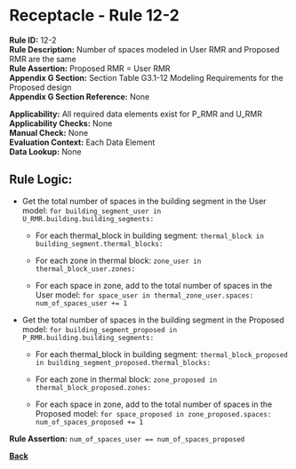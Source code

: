 
# Receptacle - Rule 12-2

**Rule ID:** 12-2  
**Rule Description:** Number of spaces modeled in User RMR and Proposed RMR are the same  
**Rule Assertion:** Proposed RMR = User RMR  
**Appendix G Section:** Section Table G3.1-12 Modeling Requirements for the Proposed design  
**Appendix G Section Reference:** None  

**Applicability:** All required data elements exist for P_RMR and U_RMR  
**Applicability Checks:** None  
**Manual Check:** None  
**Evaluation Context:** Each Data Element  
**Data Lookup:** None  

## Rule Logic:  

- Get the total number of spaces in the building segment in the User model: ```for building_segment_user in U_RMR.building.building_segments:```  

  - For each thermal_block in building segment: ```thermal_block in building_segment.thermal_blocks:```

  - For each zone in thermal block: ```zone_user in thermal_block_user.zones:```

  - For each space in zone, add to the total number of spaces in the User model: ```for space_user in thermal_zone_user.spaces: num_of_spaces_user += 1```  

- Get the total number of spaces in the building segment in the Proposed model: ```for building_segment_proposed in P_RMR.building.building_segments:```  

  - For each thermal_block in building segment: ```thermal_block_proposed in building_segment_proposed.thermal_blocks:```

  - For each zone in thermal block: ```zone_proposed in thermal_block_proposed.zones:```

  - For each space in zone, add to the total number of spaces in the Proposed model: ```for space_proposed in zone_proposed.spaces: num_of_spaces_proposed += 1```  

**Rule Assertion:** ```num_of_spaces_user == num_of_spaces_proposed```  

**[Back](../_toc.md)**

